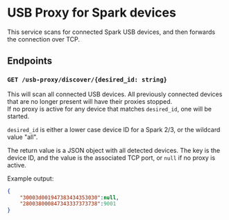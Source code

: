 # USB Proxy for Spark devices

This service scans for connected Spark USB devices, and then forwards the connection over TCP.

## Endpoints

### `GET /usb-proxy/discover/{desired_id: string}`

This will scan all connected USB devices.
All previously connected devices that are no longer present will have their proxies stopped.\
If no proxy is active for any device that matches `desired_id`, one will be started.

`desired_id` is either a lower case device ID for a Spark 2/3, or the wildcard value "all".

The return value is a JSON object with all detected devices.
The key is the device ID, and the value is the associated TCP port, or `null` if no proxy is active.

Example output:
```json
{
    "30003d001947383434353030":null,
    "280038000847343337373738":9001
}
```

